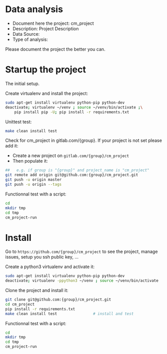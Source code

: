 # Data analysis
- Document here the project: cm_project
- Description: Project Description
- Data Source:
- Type of analysis:

Please document the project the better you can.

# Startup the project

The initial setup.

Create virtualenv and install the project:
```bash
sudo apt-get install virtualenv python-pip python-dev
deactivate; virtualenv ~/venv ; source ~/venv/bin/activate ;\
    pip install pip -U; pip install -r requirements.txt
```

Unittest test:
```bash
make clean install test
```

Check for cm_project in gitlab.com/{group}.
If your project is not set please add it:

- Create a new project on `gitlab.com/{group}/cm_project`
- Then populate it:

```bash
##   e.g. if group is "{group}" and project_name is "cm_project"
git remote add origin git@github.com:{group}/cm_project.git
git push -u origin master
git push -u origin --tags
```

Functionnal test with a script:

```bash
cd
mkdir tmp
cd tmp
cm_project-run
```

# Install

Go to `https://github.com/{group}/cm_project` to see the project, manage issues,
setup you ssh public key, ...

Create a python3 virtualenv and activate it:

```bash
sudo apt-get install virtualenv python-pip python-dev
deactivate; virtualenv -ppython3 ~/venv ; source ~/venv/bin/activate
```

Clone the project and install it:

```bash
git clone git@github.com:{group}/cm_project.git
cd cm_project
pip install -r requirements.txt
make clean install test                # install and test
```
Functionnal test with a script:

```bash
cd
mkdir tmp
cd tmp
cm_project-run
```
